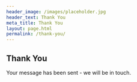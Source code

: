 ```yaml
---
header_image: /images/placeholder.jpg
header_text: Thank You
meta_title: Thank You
layout: page.html
permalink: /thank-you/
---
```

## Thank You

Your message has been sent - we will be in touch.
